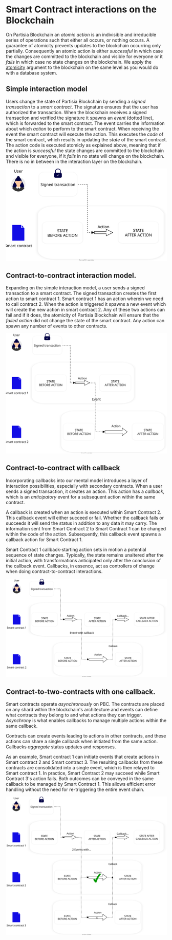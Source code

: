 # Smart Contract interactions on the Blockchain

On Partisia Blockchain an _atomic action_ is an indivisible and irreducible series of operations such that either all
occurs, or nothing occurs. A guarantee of atomicity
prevents updates to the blockchain occurring only partially.
Consequently an atomic action is either _successful_ in which case the changes are committed to the blockchain and
visible
for everyone or it _fails_ in which case no state changes on the blockchain. We apply
the [atomicity](https://en.wikipedia.org/wiki/Atomicity_(database_systems)) argument to the blockchain on the
same level as you would do with a database system.

## Simple interaction model

Users change the state of Partisia Blockchain by sending a _signed transaction_ to a _smart contract_. The signature
ensures that the user has authorized the transaction.
When the blockchain receives a signed transaction and verified the signature it spawns an _event_ (dotted line), which
is
forwarded to the smart contract. The event carries the information about which _action_ to perform to the smart
contract.
When receiving the event the smart contract will execute the action. This executes the _code_ of the smart contract,
which
results in updating the _state_ of the smart contract. The action code is executed atomicly as explained above, meaning
that if the action is _successful_ the state changes are committed to the blockchain and visible for everyone, if it
_fails_
in no state will change on the blockchain. There is no in between in the
interaction layer on the blockchain.

![SmartContractMentalModelSimple.svg](mental-models/SmartContractMentalModelSimple.svg)

## Contract-to-contract interaction model.

Expanding on the simple interaction model, a user sends a signed transaction to a smart contract. The signed transaction
creates the first action to smart contract 1. Smart contract 1 has an action wherein we need to call contract 2. When
the action is triggered it spawns a new event which will create the new action in smart contract 2. Any of these two
actions can fail and if it does, the atomicity of Partisia Blockchain will ensure that the _failed action_ did not
change the state of the smart contract. Any action can spawn any number of events to other contracts.

![SmartContractMentalModelcontract-to-contract.svg](mental-models%2FSmartContractMentalModelcontract-to-contract.svg)

## Contract-to-contract with callback

Incorporating callbacks into our mental model introduces a layer of interaction possibilities, especially
with secondary contracts. When a user sends a signed transaction, it creates an action. This
action has a _callback_, which is an _anticipatory_ event for a subsequent action
within the same contract.

A callback is created when an action is executed within Smart Contract 2.
This callback event will either succeed or fail. Whether the callback fails or succeeds it will send the status in
addition to any
data it may
carry. The information sent from Smart Contract 2 to Smart Contract 1 can be changed within the
code of the action. Subsequently, this callback event spawns a callback action for Smart
Contract 1.

Smart Contract 1 callback-starting action sets in motion a potential sequence of state changes.
Typically, the state remains unaltered after the initial action, with transformations anticipated only after the
conclusion of the callback event. Callbacks, in essence, act as controllers of change when doing contract-to-contract
interactions.

![SmartContractMentalModelWithCallback.svg](mental-models%2FSmartContractMentalModelWithCallback.svg)

## Contract-to-two-contracts with one callback.

Smart contracts operate _asynchronously_ on PBC. The contracts are placed on any shard within the blockchain's
architecture and events can define what contracts they belong to and what actions they can trigger. _Asynchrony_ is what
enables callbacks to manage multiple actions within the same callback.

Contracts can create events leading to actions in other contracts, and these actions can share a single callback when
initiated from the same action. Callbacks _aggregate_ status updates and responses.

As an example, Smart contract 1 can initiate events that create actions in Smart contract 2 and Smart contract 3. The
resulting callbacks from these contracts are consolidated into a single event, which is then relayed to Smart contract 1. 
In practice, Smart Contract 2 may succeed while Smart Contract 3's action fails. Both outcomes can be conveyed in the
same callback to be managed by Smart Contract 1. This allows efficient error handling without the need for re-triggering
the entire event chain.

![SmartContractMentalModelTwoActionsOneCallback.svg](mental-models%2FSmartContractMentalModelTwoActionsOneCallback.svg)
